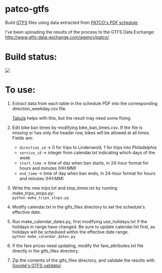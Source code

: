 patco-gtfs
==========

Build [GTFS](https://developers.google.com/transit/gtfs/) files using data extracted from [PATCO's PDF schedule](http://www.ridepatco.org/schedules/schedules.asp).

I've been uploading the results of the process to the GTFS Data Exchange:
<http://www.gtfs-data-exchange.com/agency/patco/>

Build status:
=============
[![](https://travis-ci.org/flibbertigibbet/patco-gtfs.svg)](https://travis-ci.org/flibbertigibbet/patco-gtfs)

To use:
=======
1.  Extract data from each table in the schedule PDF into the corresponding direction\_weekday.csv file.

    [Tabula](https://github.com/jazzido/tabula) helps with this, but the result may need some fixing.

2.  Edit bike ban times by modifying bike\_ban\_times.csv.  If the file is missing or has only the header row,
    bikes will be allowed at all times.  Fields are:  
    *  `direction_id` -> 0 for trips to Lindenwold, 1 for trips into Philadelphia
    *  `service_id` -> integer from calendar.txt indicating which days of the week
    *  `start_time` -> time of day when ban starts, in 24-hour format for hours and minutes (HH:MM)
    *  `end_time` -> time of day when ban ends, in 24-hour format for hours and minutes (HH:MM)
    
3.  Write the new trips.txt and stop\_times.txt by running make\_trips\_stops.py:  
        `python make_trips_stops.py`

4.  Modify calendar.txt in the gtfs\_files directory to set the schedule's effective date.

5.  Run make\_calendar\_dates.py, first modifying use\_holidays.txt if the holidays in range have changed.
    Be sure to update calendar.txt first, as holidays will be scheduled within the effective date range.  
        `python make_calendar_dates.py`
        
6.  If the fare prices need updating, modify the fare\_attributes.txt file directly in the gtfs\_files directory.

7.  Zip the contents of the gtfs\_files directory, and validate the results with [Google's GTFS validator](https://code.google.com/p/googletransitdatafeed/wiki/FeedValidator).
